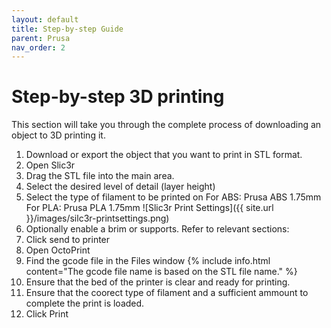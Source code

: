 ```yaml
---
layout: default
title: Step-by-step Guide
parent: Prusa
nav_order: 2
---
```


# Step-by-step 3D printing
This section will take you through the complete process of downloading an object to 3D printing it.
1. Download or export the object that you want to print in STL format.
2. Open Slic3r
3. Drag the STL file into the main area.
4. Select the desired level of detail (layer height)
5. Select the type of filament to be printed on
    For ABS: Prusa ABS 1.75mm
    For PLA: Prusa PLA 1.75mm
    ![Slic3r Print Settings]({{ site.url }}/images/silc3r-printsettings.png)
6. Optionally enable a brim or supports. Refer to relevant sections:
7. Click send to printer
8. Open OctoPrint
9. Find the gcode file in the Files window
    {% include info.html content="The gcode file name is based on the STL file name." %}
10. Ensure that the bed of the printer is clear and ready for printing.
11. Ensure that the coorect type of filament and a sufficient ammount to complete the print is loaded.
12. Click Print